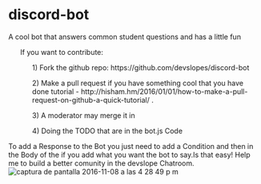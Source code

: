 # discord-bot
A cool bot that answers common student questions and has a little fun
<br/>

<ul>
If you want to contribute:
<ol>  1) Fork the github repo: https://github.com/devslopes/discord-bot </ol>
<ol>  2) Make a pull request if you have something cool that you have done tutorial - http://hisham.hm/2016/01/01/how-to-make-a-pull-request-on-github-a-quick-tutorial/ . </ol>
<ol>  3) A moderator may merge it in </ol>
<ol>  4) Doing the TODO that are in the bot.js Code </ol>
</ul>


To add a Response to the Bot you just need to add a Condition and then in the Body of the if you add what you want the bot to say.Is that easy! Help me to build a better comunity in the devslope Chatroom. 
![captura de pantalla 2016-11-08 a las 4 28 49 p m](https://cloud.githubusercontent.com/assets/18028544/20121615/ed95574a-a5e8-11e6-92fa-0ae39d560ca6.png)



